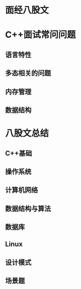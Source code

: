 # 面经八股文

# C++面试常问问题
## 语言特性
## 多态相关的问题
## 内存管理
## 数据结构

# 八股文总结
## C++基础
## 操作系统
## 计算机网络
## 数据结构与算法
## 数据库
## Linux
## 设计模式
## 场景题

